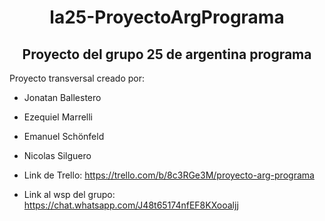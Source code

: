 <h1 align=center> la25-ProyectoArgPrograma </h1>

<h2 align="center">Proyecto del grupo 25 de argentina programa</h2>

<p> Proyecto transversal creado por:
  
* Jonatan Ballestero
* Ezequiel Marrelli
* Emanuel Schönfeld
* Nicolas Silguero

* Link de Trello: https://trello.com/b/8c3RGe3M/proyecto-arg-programa
* Link al wsp del grupo: https://chat.whatsapp.com/J48t65174nfEF8KXooaljj
  
</p>





